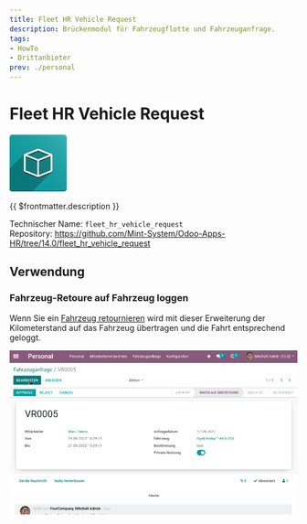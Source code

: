 ```yaml
---
title: Fleet HR Vehicle Request
description: Brückenmodul für Fahrzeugflotte und Fahrzeuganfrage.
tags:
- HowTo
- Drittanbieter
prev: ./personal
---
```

# Fleet HR Vehicle Request
![icon_oms_box](assets/icon_oms_box.png)

{{ $frontmatter.description }}

Technischer Name: `fleet_hr_vehicle_request`\
Repository: <https://github.com/Mint-System/Odoo-Apps-HR/tree/14.0/fleet_hr_vehicle_request>

## Verwendung

### Fahrzeug-Retoure auf Fahrzeug loggen

Wenn Sie ein [Fahrzeug retournieren](HR%20Vehicle%20Request.md#Fahrzeug%20retournieren) wird mit dieser Erweiterung der Kilometerstand auf das Fahrzeug übertragen und die Fahrt entsprechend geloggt.

![Fleet Employee Vehicle Request](assets/Fleet%20HR%20Vehicle%20Request.gif)
